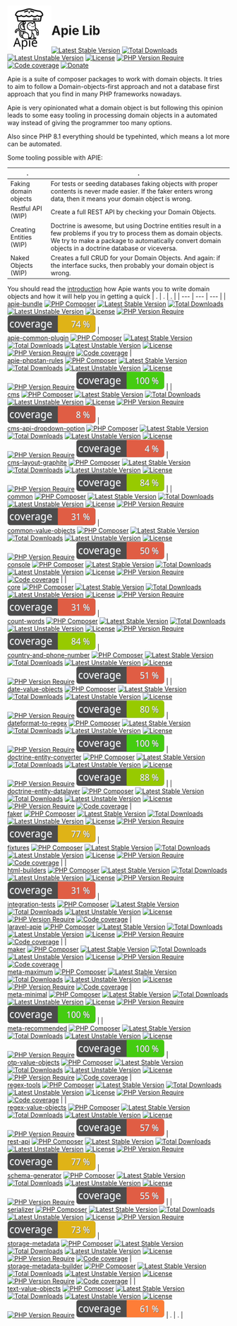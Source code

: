 <img src="/docs/apie-logo.svg" width="100px" align="left" />
<h1>Apie Lib</h1>




 [![Latest Stable Version](http://poser.pugx.org/apie/apie-lib/v)](https://packagist.org/packages/apie/apie-lib) [![Total Downloads](http://poser.pugx.org/apie/apie-lib/downloads)](https://packagist.org/packages/apie/apie-lib) [![Latest Unstable Version](http://poser.pugx.org/apie/apie-lib/v/unstable)](https://packagist.org/packages/apie/apie-lib) [![License](http://poser.pugx.org/apie/apie-lib/license)](https://packagist.org/packages/apie/apie-lib) [![PHP Version Require](http://poser.pugx.org/apie/apie-lib/require/php)](https://packagist.org/packages/apie/apie-lib) [![Code coverage](https://apie-lib.github.io/coverage/coverage_badge.svg)](https://apie-lib.github.io/coverage/) [![Donate](https://www.paypalobjects.com/en_US/i/btn/btn_donate_LG.gif)](https://www.paypal.com/donate/?hosted_button_id=J4CAFUAW7VTAY) 

Apie is a suite of composer packages to work with domain objects. It tries to aim to follow a Domain-objects-first approach and not a database first approach that you find in many PHP frameworks nowadays.

Apie is very opinionated what a domain object is but following this opinion leads to some easy
tooling in processing domain objects in a automated way instead of giving the programmer too many options.

Also since PHP 8.1 everything should be typehinted, which means a lot more can be automated.

Some tooling possible with APIE:

| . | . | 
| --- | --- |
| Faking domain objects | For tests or seeding databases faking objects with proper contents is never made easier. If the faker enters wrong data, then it means your domain object is wrong. |
| Restful API (WIP) | Create a full REST API by checking your Domain Objects. |
| Creating Entities (WIP) | Doctrine is awesome, but using Doctrine entities result in a few problems if you try to process them as domain objects. We try to make a package to automatically convert domain objects in a doctrine database or viceversa.
| Naked Objects (WIP) | Creates a full CRUD for your Domain Objects. And again: if the interface sucks, then probably your domain object is wrong. |

You should read the [introduction](/docs/introduction.md) how Apie wants you to write domain objects and how it will help you in getting a quick 
| . | . | . | 
| --- | --- | --- | 
| <br>[apie-bundle](https://github.com/apie-lib/apie-bundle) [![PHP Composer](https://apie-lib.github.io/projectCoverage/coverage-apie-bundle.svg)](https://apie-lib.github.io/projectCoverage/app/packages/apie-bundle/index.html) [![Latest Stable Version](http://poser.pugx.org/apie/apie-bundle/v)](https://packagist.org/packages/apie/apie-bundle) [![Total Downloads](http://poser.pugx.org/apie/apie-bundle/downloads)](https://packagist.org/packages/apie/apie-bundle) [![Latest Unstable Version](http://poser.pugx.org/apie/apie-bundle/v/unstable)](https://packagist.org/packages/apie/apie-bundle) [![License](http://poser.pugx.org/apie/apie-bundle/license)](https://packagist.org/packages/apie/apie-bundle) [![PHP Version Require](http://poser.pugx.org/apie/apie-bundle/require/php)](https://packagist.org/packages/apie/apie-bundle) [![Code coverage](https://raw.githubusercontent.com/apie-lib/apie-bundle/main/coverage_badge.svg)](https://apie-lib.github.io/coverage/apie-bundle/index.html)   | <br>[apie-common-plugin](https://github.com/apie-lib/apie-common-plugin) [![PHP Composer](https://apie-lib.github.io/projectCoverage/coverage-apie-common-plugin.svg)](https://apie-lib.github.io/projectCoverage/app/packages/apie-common-plugin/index.html) [![Latest Stable Version](http://poser.pugx.org/apie/apie-common-plugin/v)](https://packagist.org/packages/apie/apie-common-plugin) [![Total Downloads](http://poser.pugx.org/apie/apie-common-plugin/downloads)](https://packagist.org/packages/apie/apie-common-plugin) [![Latest Unstable Version](http://poser.pugx.org/apie/apie-common-plugin/v/unstable)](https://packagist.org/packages/apie/apie-common-plugin) [![License](http://poser.pugx.org/apie/apie-common-plugin/license)](https://packagist.org/packages/apie/apie-common-plugin) [![PHP Version Require](http://poser.pugx.org/apie/apie-common-plugin/require/php)](https://packagist.org/packages/apie/apie-common-plugin) [![Code coverage](https://raw.githubusercontent.com/apie-lib/apie-common-plugin/main/coverage_badge.svg)](https://apie-lib.github.io/coverage/apie-common-plugin/index.html)   | <br>[apie-phpstan-rules](https://github.com/apie-lib/apie-phpstan-rules) [![PHP Composer](https://apie-lib.github.io/projectCoverage/coverage-apie-phpstan-rules.svg)](https://apie-lib.github.io/projectCoverage/app/packages/apie-phpstan-rules/index.html) [![Latest Stable Version](http://poser.pugx.org/apie/apie-phpstan-rules/v)](https://packagist.org/packages/apie/apie-phpstan-rules) [![Total Downloads](http://poser.pugx.org/apie/apie-phpstan-rules/downloads)](https://packagist.org/packages/apie/apie-phpstan-rules) [![Latest Unstable Version](http://poser.pugx.org/apie/apie-phpstan-rules/v/unstable)](https://packagist.org/packages/apie/apie-phpstan-rules) [![License](http://poser.pugx.org/apie/apie-phpstan-rules/license)](https://packagist.org/packages/apie/apie-phpstan-rules) [![PHP Version Require](http://poser.pugx.org/apie/apie-phpstan-rules/require/php)](https://packagist.org/packages/apie/apie-phpstan-rules) [![Code coverage](https://raw.githubusercontent.com/apie-lib/apie-phpstan-rules/main/coverage_badge.svg)](https://apie-lib.github.io/coverage/apie-phpstan-rules/index.html)   | 
| <br>[cms](https://github.com/apie-lib/cms) [![PHP Composer](https://apie-lib.github.io/projectCoverage/coverage-cms.svg)](https://apie-lib.github.io/projectCoverage/app/packages/cms/index.html) [![Latest Stable Version](http://poser.pugx.org/apie/cms/v)](https://packagist.org/packages/apie/cms) [![Total Downloads](http://poser.pugx.org/apie/cms/downloads)](https://packagist.org/packages/apie/cms) [![Latest Unstable Version](http://poser.pugx.org/apie/cms/v/unstable)](https://packagist.org/packages/apie/cms) [![License](http://poser.pugx.org/apie/cms/license)](https://packagist.org/packages/apie/cms) [![PHP Version Require](http://poser.pugx.org/apie/cms/require/php)](https://packagist.org/packages/apie/cms) [![Code coverage](https://raw.githubusercontent.com/apie-lib/cms/main/coverage_badge.svg)](https://apie-lib.github.io/coverage/cms/index.html)   | <br>[cms-api-dropdown-option](https://github.com/apie-lib/cms-api-dropdown-option) [![PHP Composer](https://apie-lib.github.io/projectCoverage/coverage-cms-api-dropdown-option.svg)](https://apie-lib.github.io/projectCoverage/app/packages/cms-api-dropdown-option/index.html) [![Latest Stable Version](http://poser.pugx.org/apie/cms-api-dropdown-option/v)](https://packagist.org/packages/apie/cms-api-dropdown-option) [![Total Downloads](http://poser.pugx.org/apie/cms-api-dropdown-option/downloads)](https://packagist.org/packages/apie/cms-api-dropdown-option) [![Latest Unstable Version](http://poser.pugx.org/apie/cms-api-dropdown-option/v/unstable)](https://packagist.org/packages/apie/cms-api-dropdown-option) [![License](http://poser.pugx.org/apie/cms-api-dropdown-option/license)](https://packagist.org/packages/apie/cms-api-dropdown-option) [![PHP Version Require](http://poser.pugx.org/apie/cms-api-dropdown-option/require/php)](https://packagist.org/packages/apie/cms-api-dropdown-option) [![Code coverage](https://raw.githubusercontent.com/apie-lib/cms-api-dropdown-option/main/coverage_badge.svg)](https://apie-lib.github.io/coverage/cms-api-dropdown-option/index.html)   | <br>[cms-layout-graphite](https://github.com/apie-lib/cms-layout-graphite) [![PHP Composer](https://apie-lib.github.io/projectCoverage/coverage-cms-layout-graphite.svg)](https://apie-lib.github.io/projectCoverage/app/packages/cms-layout-graphite/index.html) [![Latest Stable Version](http://poser.pugx.org/apie/cms-layout-graphite/v)](https://packagist.org/packages/apie/cms-layout-graphite) [![Total Downloads](http://poser.pugx.org/apie/cms-layout-graphite/downloads)](https://packagist.org/packages/apie/cms-layout-graphite) [![Latest Unstable Version](http://poser.pugx.org/apie/cms-layout-graphite/v/unstable)](https://packagist.org/packages/apie/cms-layout-graphite) [![License](http://poser.pugx.org/apie/cms-layout-graphite/license)](https://packagist.org/packages/apie/cms-layout-graphite) [![PHP Version Require](http://poser.pugx.org/apie/cms-layout-graphite/require/php)](https://packagist.org/packages/apie/cms-layout-graphite) [![Code coverage](https://raw.githubusercontent.com/apie-lib/cms-layout-graphite/main/coverage_badge.svg)](https://apie-lib.github.io/coverage/cms-layout-graphite/index.html)   | 
| <br>[common](https://github.com/apie-lib/common) [![PHP Composer](https://apie-lib.github.io/projectCoverage/coverage-common.svg)](https://apie-lib.github.io/projectCoverage/app/packages/common/index.html) [![Latest Stable Version](http://poser.pugx.org/apie/common/v)](https://packagist.org/packages/apie/common) [![Total Downloads](http://poser.pugx.org/apie/common/downloads)](https://packagist.org/packages/apie/common) [![Latest Unstable Version](http://poser.pugx.org/apie/common/v/unstable)](https://packagist.org/packages/apie/common) [![License](http://poser.pugx.org/apie/common/license)](https://packagist.org/packages/apie/common) [![PHP Version Require](http://poser.pugx.org/apie/common/require/php)](https://packagist.org/packages/apie/common) [![Code coverage](https://raw.githubusercontent.com/apie-lib/common/main/coverage_badge.svg)](https://apie-lib.github.io/coverage/common/index.html)   | <br>[common-value-objects](https://github.com/apie-lib/common-value-objects) [![PHP Composer](https://apie-lib.github.io/projectCoverage/coverage-common-value-objects.svg)](https://apie-lib.github.io/projectCoverage/app/packages/common-value-objects/index.html) [![Latest Stable Version](http://poser.pugx.org/apie/common-value-objects/v)](https://packagist.org/packages/apie/common-value-objects) [![Total Downloads](http://poser.pugx.org/apie/common-value-objects/downloads)](https://packagist.org/packages/apie/common-value-objects) [![Latest Unstable Version](http://poser.pugx.org/apie/common-value-objects/v/unstable)](https://packagist.org/packages/apie/common-value-objects) [![License](http://poser.pugx.org/apie/common-value-objects/license)](https://packagist.org/packages/apie/common-value-objects) [![PHP Version Require](http://poser.pugx.org/apie/common-value-objects/require/php)](https://packagist.org/packages/apie/common-value-objects) [![Code coverage](https://raw.githubusercontent.com/apie-lib/common-value-objects/main/coverage_badge.svg)](https://apie-lib.github.io/coverage/common-value-objects/index.html)   | <br>[console](https://github.com/apie-lib/console) [![PHP Composer](https://apie-lib.github.io/projectCoverage/coverage-console.svg)](https://apie-lib.github.io/projectCoverage/app/packages/console/index.html) [![Latest Stable Version](http://poser.pugx.org/apie/console/v)](https://packagist.org/packages/apie/console) [![Total Downloads](http://poser.pugx.org/apie/console/downloads)](https://packagist.org/packages/apie/console) [![Latest Unstable Version](http://poser.pugx.org/apie/console/v/unstable)](https://packagist.org/packages/apie/console) [![License](http://poser.pugx.org/apie/console/license)](https://packagist.org/packages/apie/console) [![PHP Version Require](http://poser.pugx.org/apie/console/require/php)](https://packagist.org/packages/apie/console) [![Code coverage](https://raw.githubusercontent.com/apie-lib/console/main/coverage_badge.svg)](https://apie-lib.github.io/coverage/console/index.html)   | 
| <br>[core](https://github.com/apie-lib/core) [![PHP Composer](https://apie-lib.github.io/projectCoverage/coverage-core.svg)](https://apie-lib.github.io/projectCoverage/app/packages/core/index.html) [![Latest Stable Version](http://poser.pugx.org/apie/core/v)](https://packagist.org/packages/apie/core) [![Total Downloads](http://poser.pugx.org/apie/core/downloads)](https://packagist.org/packages/apie/core) [![Latest Unstable Version](http://poser.pugx.org/apie/core/v/unstable)](https://packagist.org/packages/apie/core) [![License](http://poser.pugx.org/apie/core/license)](https://packagist.org/packages/apie/core) [![PHP Version Require](http://poser.pugx.org/apie/core/require/php)](https://packagist.org/packages/apie/core) [![Code coverage](https://raw.githubusercontent.com/apie-lib/core/main/coverage_badge.svg)](https://apie-lib.github.io/coverage/core/index.html)   | <br>[count-words](https://github.com/apie-lib/count-words) [![PHP Composer](https://apie-lib.github.io/projectCoverage/coverage-count-words.svg)](https://apie-lib.github.io/projectCoverage/app/packages/count-words/index.html) [![Latest Stable Version](http://poser.pugx.org/apie/count-words/v)](https://packagist.org/packages/apie/count-words) [![Total Downloads](http://poser.pugx.org/apie/count-words/downloads)](https://packagist.org/packages/apie/count-words) [![Latest Unstable Version](http://poser.pugx.org/apie/count-words/v/unstable)](https://packagist.org/packages/apie/count-words) [![License](http://poser.pugx.org/apie/count-words/license)](https://packagist.org/packages/apie/count-words) [![PHP Version Require](http://poser.pugx.org/apie/count-words/require/php)](https://packagist.org/packages/apie/count-words) [![Code coverage](https://raw.githubusercontent.com/apie-lib/count-words/main/coverage_badge.svg)](https://apie-lib.github.io/coverage/count-words/index.html)   | <br>[country-and-phone-number](https://github.com/apie-lib/country-and-phone-number) [![PHP Composer](https://apie-lib.github.io/projectCoverage/coverage-country-and-phone-number.svg)](https://apie-lib.github.io/projectCoverage/app/packages/country-and-phone-number/index.html) [![Latest Stable Version](http://poser.pugx.org/apie/country-and-phone-number/v)](https://packagist.org/packages/apie/country-and-phone-number) [![Total Downloads](http://poser.pugx.org/apie/country-and-phone-number/downloads)](https://packagist.org/packages/apie/country-and-phone-number) [![Latest Unstable Version](http://poser.pugx.org/apie/country-and-phone-number/v/unstable)](https://packagist.org/packages/apie/country-and-phone-number) [![License](http://poser.pugx.org/apie/country-and-phone-number/license)](https://packagist.org/packages/apie/country-and-phone-number) [![PHP Version Require](http://poser.pugx.org/apie/country-and-phone-number/require/php)](https://packagist.org/packages/apie/country-and-phone-number) [![Code coverage](https://raw.githubusercontent.com/apie-lib/country-and-phone-number/main/coverage_badge.svg)](https://apie-lib.github.io/coverage/country-and-phone-number/index.html)   | 
| <br>[date-value-objects](https://github.com/apie-lib/date-value-objects) [![PHP Composer](https://apie-lib.github.io/projectCoverage/coverage-date-value-objects.svg)](https://apie-lib.github.io/projectCoverage/app/packages/date-value-objects/index.html) [![Latest Stable Version](http://poser.pugx.org/apie/date-value-objects/v)](https://packagist.org/packages/apie/date-value-objects) [![Total Downloads](http://poser.pugx.org/apie/date-value-objects/downloads)](https://packagist.org/packages/apie/date-value-objects) [![Latest Unstable Version](http://poser.pugx.org/apie/date-value-objects/v/unstable)](https://packagist.org/packages/apie/date-value-objects) [![License](http://poser.pugx.org/apie/date-value-objects/license)](https://packagist.org/packages/apie/date-value-objects) [![PHP Version Require](http://poser.pugx.org/apie/date-value-objects/require/php)](https://packagist.org/packages/apie/date-value-objects) [![Code coverage](https://raw.githubusercontent.com/apie-lib/date-value-objects/main/coverage_badge.svg)](https://apie-lib.github.io/coverage/date-value-objects/index.html)   | <br>[dateformat-to-regex](https://github.com/apie-lib/dateformat-to-regex) [![PHP Composer](https://apie-lib.github.io/projectCoverage/coverage-dateformat-to-regex.svg)](https://apie-lib.github.io/projectCoverage/app/packages/dateformat-to-regex/index.html) [![Latest Stable Version](http://poser.pugx.org/apie/dateformat-to-regex/v)](https://packagist.org/packages/apie/dateformat-to-regex) [![Total Downloads](http://poser.pugx.org/apie/dateformat-to-regex/downloads)](https://packagist.org/packages/apie/dateformat-to-regex) [![Latest Unstable Version](http://poser.pugx.org/apie/dateformat-to-regex/v/unstable)](https://packagist.org/packages/apie/dateformat-to-regex) [![License](http://poser.pugx.org/apie/dateformat-to-regex/license)](https://packagist.org/packages/apie/dateformat-to-regex) [![PHP Version Require](http://poser.pugx.org/apie/dateformat-to-regex/require/php)](https://packagist.org/packages/apie/dateformat-to-regex) [![Code coverage](https://raw.githubusercontent.com/apie-lib/dateformat-to-regex/main/coverage_badge.svg)](https://apie-lib.github.io/coverage/dateformat-to-regex/index.html)   | <br>[doctrine-entity-converter](https://github.com/apie-lib/doctrine-entity-converter) [![PHP Composer](https://apie-lib.github.io/projectCoverage/coverage-doctrine-entity-converter.svg)](https://apie-lib.github.io/projectCoverage/app/packages/doctrine-entity-converter/index.html) [![Latest Stable Version](http://poser.pugx.org/apie/doctrine-entity-converter/v)](https://packagist.org/packages/apie/doctrine-entity-converter) [![Total Downloads](http://poser.pugx.org/apie/doctrine-entity-converter/downloads)](https://packagist.org/packages/apie/doctrine-entity-converter) [![Latest Unstable Version](http://poser.pugx.org/apie/doctrine-entity-converter/v/unstable)](https://packagist.org/packages/apie/doctrine-entity-converter) [![License](http://poser.pugx.org/apie/doctrine-entity-converter/license)](https://packagist.org/packages/apie/doctrine-entity-converter) [![PHP Version Require](http://poser.pugx.org/apie/doctrine-entity-converter/require/php)](https://packagist.org/packages/apie/doctrine-entity-converter) [![Code coverage](https://raw.githubusercontent.com/apie-lib/doctrine-entity-converter/main/coverage_badge.svg)](https://apie-lib.github.io/coverage/doctrine-entity-converter/index.html)   | 
| <br>[doctrine-entity-datalayer](https://github.com/apie-lib/doctrine-entity-datalayer) [![PHP Composer](https://apie-lib.github.io/projectCoverage/coverage-doctrine-entity-datalayer.svg)](https://apie-lib.github.io/projectCoverage/app/packages/doctrine-entity-datalayer/index.html) [![Latest Stable Version](http://poser.pugx.org/apie/doctrine-entity-datalayer/v)](https://packagist.org/packages/apie/doctrine-entity-datalayer) [![Total Downloads](http://poser.pugx.org/apie/doctrine-entity-datalayer/downloads)](https://packagist.org/packages/apie/doctrine-entity-datalayer) [![Latest Unstable Version](http://poser.pugx.org/apie/doctrine-entity-datalayer/v/unstable)](https://packagist.org/packages/apie/doctrine-entity-datalayer) [![License](http://poser.pugx.org/apie/doctrine-entity-datalayer/license)](https://packagist.org/packages/apie/doctrine-entity-datalayer) [![PHP Version Require](http://poser.pugx.org/apie/doctrine-entity-datalayer/require/php)](https://packagist.org/packages/apie/doctrine-entity-datalayer) [![Code coverage](https://raw.githubusercontent.com/apie-lib/doctrine-entity-datalayer/main/coverage_badge.svg)](https://apie-lib.github.io/coverage/doctrine-entity-datalayer/index.html)   | <br>[faker](https://github.com/apie-lib/faker) [![PHP Composer](https://apie-lib.github.io/projectCoverage/coverage-faker.svg)](https://apie-lib.github.io/projectCoverage/app/packages/faker/index.html) [![Latest Stable Version](http://poser.pugx.org/apie/faker/v)](https://packagist.org/packages/apie/faker) [![Total Downloads](http://poser.pugx.org/apie/faker/downloads)](https://packagist.org/packages/apie/faker) [![Latest Unstable Version](http://poser.pugx.org/apie/faker/v/unstable)](https://packagist.org/packages/apie/faker) [![License](http://poser.pugx.org/apie/faker/license)](https://packagist.org/packages/apie/faker) [![PHP Version Require](http://poser.pugx.org/apie/faker/require/php)](https://packagist.org/packages/apie/faker) [![Code coverage](https://raw.githubusercontent.com/apie-lib/faker/main/coverage_badge.svg)](https://apie-lib.github.io/coverage/faker/index.html)   | <br>[fixtures](https://github.com/apie-lib/fixtures) [![PHP Composer](https://apie-lib.github.io/projectCoverage/coverage-fixtures.svg)](https://apie-lib.github.io/projectCoverage/app/packages/fixtures/index.html) [![Latest Stable Version](http://poser.pugx.org/apie/fixtures/v)](https://packagist.org/packages/apie/fixtures) [![Total Downloads](http://poser.pugx.org/apie/fixtures/downloads)](https://packagist.org/packages/apie/fixtures) [![Latest Unstable Version](http://poser.pugx.org/apie/fixtures/v/unstable)](https://packagist.org/packages/apie/fixtures) [![License](http://poser.pugx.org/apie/fixtures/license)](https://packagist.org/packages/apie/fixtures) [![PHP Version Require](http://poser.pugx.org/apie/fixtures/require/php)](https://packagist.org/packages/apie/fixtures) [![Code coverage](https://raw.githubusercontent.com/apie-lib/fixtures/main/coverage_badge.svg)](https://apie-lib.github.io/coverage/fixtures/index.html)   | 
| <br>[html-builders](https://github.com/apie-lib/html-builders) [![PHP Composer](https://apie-lib.github.io/projectCoverage/coverage-html-builders.svg)](https://apie-lib.github.io/projectCoverage/app/packages/html-builders/index.html) [![Latest Stable Version](http://poser.pugx.org/apie/html-builders/v)](https://packagist.org/packages/apie/html-builders) [![Total Downloads](http://poser.pugx.org/apie/html-builders/downloads)](https://packagist.org/packages/apie/html-builders) [![Latest Unstable Version](http://poser.pugx.org/apie/html-builders/v/unstable)](https://packagist.org/packages/apie/html-builders) [![License](http://poser.pugx.org/apie/html-builders/license)](https://packagist.org/packages/apie/html-builders) [![PHP Version Require](http://poser.pugx.org/apie/html-builders/require/php)](https://packagist.org/packages/apie/html-builders) [![Code coverage](https://raw.githubusercontent.com/apie-lib/html-builders/main/coverage_badge.svg)](https://apie-lib.github.io/coverage/html-builders/index.html)   | <br>[integration-tests](https://github.com/apie-lib/integration-tests) [![PHP Composer](https://apie-lib.github.io/projectCoverage/coverage-integration-tests.svg)](https://apie-lib.github.io/projectCoverage/app/packages/integration-tests/index.html) [![Latest Stable Version](http://poser.pugx.org/apie/integration-tests/v)](https://packagist.org/packages/apie/integration-tests) [![Total Downloads](http://poser.pugx.org/apie/integration-tests/downloads)](https://packagist.org/packages/apie/integration-tests) [![Latest Unstable Version](http://poser.pugx.org/apie/integration-tests/v/unstable)](https://packagist.org/packages/apie/integration-tests) [![License](http://poser.pugx.org/apie/integration-tests/license)](https://packagist.org/packages/apie/integration-tests) [![PHP Version Require](http://poser.pugx.org/apie/integration-tests/require/php)](https://packagist.org/packages/apie/integration-tests) [![Code coverage](https://raw.githubusercontent.com/apie-lib/integration-tests/main/coverage_badge.svg)](https://apie-lib.github.io/coverage/integration-tests/index.html)   | <br>[laravel-apie](https://github.com/apie-lib/laravel-apie) [![PHP Composer](https://apie-lib.github.io/projectCoverage/coverage-laravel-apie.svg)](https://apie-lib.github.io/projectCoverage/app/packages/laravel-apie/index.html) [![Latest Stable Version](http://poser.pugx.org/apie/laravel-apie/v)](https://packagist.org/packages/apie/laravel-apie) [![Total Downloads](http://poser.pugx.org/apie/laravel-apie/downloads)](https://packagist.org/packages/apie/laravel-apie) [![Latest Unstable Version](http://poser.pugx.org/apie/laravel-apie/v/unstable)](https://packagist.org/packages/apie/laravel-apie) [![License](http://poser.pugx.org/apie/laravel-apie/license)](https://packagist.org/packages/apie/laravel-apie) [![PHP Version Require](http://poser.pugx.org/apie/laravel-apie/require/php)](https://packagist.org/packages/apie/laravel-apie) [![Code coverage](https://raw.githubusercontent.com/apie-lib/laravel-apie/main/coverage_badge.svg)](https://apie-lib.github.io/coverage/laravel-apie/index.html)   | 
| <br>[maker](https://github.com/apie-lib/maker) [![PHP Composer](https://apie-lib.github.io/projectCoverage/coverage-maker.svg)](https://apie-lib.github.io/projectCoverage/app/packages/maker/index.html) [![Latest Stable Version](http://poser.pugx.org/apie/maker/v)](https://packagist.org/packages/apie/maker) [![Total Downloads](http://poser.pugx.org/apie/maker/downloads)](https://packagist.org/packages/apie/maker) [![Latest Unstable Version](http://poser.pugx.org/apie/maker/v/unstable)](https://packagist.org/packages/apie/maker) [![License](http://poser.pugx.org/apie/maker/license)](https://packagist.org/packages/apie/maker) [![PHP Version Require](http://poser.pugx.org/apie/maker/require/php)](https://packagist.org/packages/apie/maker) [![Code coverage](https://raw.githubusercontent.com/apie-lib/maker/main/coverage_badge.svg)](https://apie-lib.github.io/coverage/maker/index.html)   | <br>[meta-maximum](https://github.com/apie-lib/meta-maximum) [![PHP Composer](https://apie-lib.github.io/projectCoverage/coverage-meta-maximum.svg)](https://apie-lib.github.io/projectCoverage/app/packages/meta-maximum/index.html) [![Latest Stable Version](http://poser.pugx.org/apie/meta-maximum/v)](https://packagist.org/packages/apie/meta-maximum) [![Total Downloads](http://poser.pugx.org/apie/meta-maximum/downloads)](https://packagist.org/packages/apie/meta-maximum) [![Latest Unstable Version](http://poser.pugx.org/apie/meta-maximum/v/unstable)](https://packagist.org/packages/apie/meta-maximum) [![License](http://poser.pugx.org/apie/meta-maximum/license)](https://packagist.org/packages/apie/meta-maximum) [![PHP Version Require](http://poser.pugx.org/apie/meta-maximum/require/php)](https://packagist.org/packages/apie/meta-maximum) [![Code coverage](https://raw.githubusercontent.com/apie-lib/meta-maximum/main/coverage_badge.svg)](https://apie-lib.github.io/coverage/meta-maximum/index.html)   | <br>[meta-minimal](https://github.com/apie-lib/meta-minimal) [![PHP Composer](https://apie-lib.github.io/projectCoverage/coverage-meta-minimal.svg)](https://apie-lib.github.io/projectCoverage/app/packages/meta-minimal/index.html) [![Latest Stable Version](http://poser.pugx.org/apie/meta-minimal/v)](https://packagist.org/packages/apie/meta-minimal) [![Total Downloads](http://poser.pugx.org/apie/meta-minimal/downloads)](https://packagist.org/packages/apie/meta-minimal) [![Latest Unstable Version](http://poser.pugx.org/apie/meta-minimal/v/unstable)](https://packagist.org/packages/apie/meta-minimal) [![License](http://poser.pugx.org/apie/meta-minimal/license)](https://packagist.org/packages/apie/meta-minimal) [![PHP Version Require](http://poser.pugx.org/apie/meta-minimal/require/php)](https://packagist.org/packages/apie/meta-minimal) [![Code coverage](https://raw.githubusercontent.com/apie-lib/meta-minimal/main/coverage_badge.svg)](https://apie-lib.github.io/coverage/meta-minimal/index.html)   | 
| <br>[meta-recommended](https://github.com/apie-lib/meta-recommended) [![PHP Composer](https://apie-lib.github.io/projectCoverage/coverage-meta-recommended.svg)](https://apie-lib.github.io/projectCoverage/app/packages/meta-recommended/index.html) [![Latest Stable Version](http://poser.pugx.org/apie/meta-recommended/v)](https://packagist.org/packages/apie/meta-recommended) [![Total Downloads](http://poser.pugx.org/apie/meta-recommended/downloads)](https://packagist.org/packages/apie/meta-recommended) [![Latest Unstable Version](http://poser.pugx.org/apie/meta-recommended/v/unstable)](https://packagist.org/packages/apie/meta-recommended) [![License](http://poser.pugx.org/apie/meta-recommended/license)](https://packagist.org/packages/apie/meta-recommended) [![PHP Version Require](http://poser.pugx.org/apie/meta-recommended/require/php)](https://packagist.org/packages/apie/meta-recommended) [![Code coverage](https://raw.githubusercontent.com/apie-lib/meta-recommended/main/coverage_badge.svg)](https://apie-lib.github.io/coverage/meta-recommended/index.html)   | <br>[otp-value-objects](https://github.com/apie-lib/otp-value-objects) [![PHP Composer](https://apie-lib.github.io/projectCoverage/coverage-otp-value-objects.svg)](https://apie-lib.github.io/projectCoverage/app/packages/otp-value-objects/index.html) [![Latest Stable Version](http://poser.pugx.org/apie/otp-value-objects/v)](https://packagist.org/packages/apie/otp-value-objects) [![Total Downloads](http://poser.pugx.org/apie/otp-value-objects/downloads)](https://packagist.org/packages/apie/otp-value-objects) [![Latest Unstable Version](http://poser.pugx.org/apie/otp-value-objects/v/unstable)](https://packagist.org/packages/apie/otp-value-objects) [![License](http://poser.pugx.org/apie/otp-value-objects/license)](https://packagist.org/packages/apie/otp-value-objects) [![PHP Version Require](http://poser.pugx.org/apie/otp-value-objects/require/php)](https://packagist.org/packages/apie/otp-value-objects) [![Code coverage](https://raw.githubusercontent.com/apie-lib/otp-value-objects/main/coverage_badge.svg)](https://apie-lib.github.io/coverage/otp-value-objects/index.html)   | <br>[regex-tools](https://github.com/apie-lib/regex-tools) [![PHP Composer](https://apie-lib.github.io/projectCoverage/coverage-regex-tools.svg)](https://apie-lib.github.io/projectCoverage/app/packages/regex-tools/index.html) [![Latest Stable Version](http://poser.pugx.org/apie/regex-tools/v)](https://packagist.org/packages/apie/regex-tools) [![Total Downloads](http://poser.pugx.org/apie/regex-tools/downloads)](https://packagist.org/packages/apie/regex-tools) [![Latest Unstable Version](http://poser.pugx.org/apie/regex-tools/v/unstable)](https://packagist.org/packages/apie/regex-tools) [![License](http://poser.pugx.org/apie/regex-tools/license)](https://packagist.org/packages/apie/regex-tools) [![PHP Version Require](http://poser.pugx.org/apie/regex-tools/require/php)](https://packagist.org/packages/apie/regex-tools) [![Code coverage](https://raw.githubusercontent.com/apie-lib/regex-tools/main/coverage_badge.svg)](https://apie-lib.github.io/coverage/regex-tools/index.html)   | 
| <br>[regex-value-objects](https://github.com/apie-lib/regex-value-objects) [![PHP Composer](https://apie-lib.github.io/projectCoverage/coverage-regex-value-objects.svg)](https://apie-lib.github.io/projectCoverage/app/packages/regex-value-objects/index.html) [![Latest Stable Version](http://poser.pugx.org/apie/regex-value-objects/v)](https://packagist.org/packages/apie/regex-value-objects) [![Total Downloads](http://poser.pugx.org/apie/regex-value-objects/downloads)](https://packagist.org/packages/apie/regex-value-objects) [![Latest Unstable Version](http://poser.pugx.org/apie/regex-value-objects/v/unstable)](https://packagist.org/packages/apie/regex-value-objects) [![License](http://poser.pugx.org/apie/regex-value-objects/license)](https://packagist.org/packages/apie/regex-value-objects) [![PHP Version Require](http://poser.pugx.org/apie/regex-value-objects/require/php)](https://packagist.org/packages/apie/regex-value-objects) [![Code coverage](https://raw.githubusercontent.com/apie-lib/regex-value-objects/main/coverage_badge.svg)](https://apie-lib.github.io/coverage/regex-value-objects/index.html)   | <br>[rest-api](https://github.com/apie-lib/rest-api) [![PHP Composer](https://apie-lib.github.io/projectCoverage/coverage-rest-api.svg)](https://apie-lib.github.io/projectCoverage/app/packages/rest-api/index.html) [![Latest Stable Version](http://poser.pugx.org/apie/rest-api/v)](https://packagist.org/packages/apie/rest-api) [![Total Downloads](http://poser.pugx.org/apie/rest-api/downloads)](https://packagist.org/packages/apie/rest-api) [![Latest Unstable Version](http://poser.pugx.org/apie/rest-api/v/unstable)](https://packagist.org/packages/apie/rest-api) [![License](http://poser.pugx.org/apie/rest-api/license)](https://packagist.org/packages/apie/rest-api) [![PHP Version Require](http://poser.pugx.org/apie/rest-api/require/php)](https://packagist.org/packages/apie/rest-api) [![Code coverage](https://raw.githubusercontent.com/apie-lib/rest-api/main/coverage_badge.svg)](https://apie-lib.github.io/coverage/rest-api/index.html)   | <br>[schema-generator](https://github.com/apie-lib/schema-generator) [![PHP Composer](https://apie-lib.github.io/projectCoverage/coverage-schema-generator.svg)](https://apie-lib.github.io/projectCoverage/app/packages/schema-generator/index.html) [![Latest Stable Version](http://poser.pugx.org/apie/schema-generator/v)](https://packagist.org/packages/apie/schema-generator) [![Total Downloads](http://poser.pugx.org/apie/schema-generator/downloads)](https://packagist.org/packages/apie/schema-generator) [![Latest Unstable Version](http://poser.pugx.org/apie/schema-generator/v/unstable)](https://packagist.org/packages/apie/schema-generator) [![License](http://poser.pugx.org/apie/schema-generator/license)](https://packagist.org/packages/apie/schema-generator) [![PHP Version Require](http://poser.pugx.org/apie/schema-generator/require/php)](https://packagist.org/packages/apie/schema-generator) [![Code coverage](https://raw.githubusercontent.com/apie-lib/schema-generator/main/coverage_badge.svg)](https://apie-lib.github.io/coverage/schema-generator/index.html)   | 
| <br>[serializer](https://github.com/apie-lib/serializer) [![PHP Composer](https://apie-lib.github.io/projectCoverage/coverage-serializer.svg)](https://apie-lib.github.io/projectCoverage/app/packages/serializer/index.html) [![Latest Stable Version](http://poser.pugx.org/apie/serializer/v)](https://packagist.org/packages/apie/serializer) [![Total Downloads](http://poser.pugx.org/apie/serializer/downloads)](https://packagist.org/packages/apie/serializer) [![Latest Unstable Version](http://poser.pugx.org/apie/serializer/v/unstable)](https://packagist.org/packages/apie/serializer) [![License](http://poser.pugx.org/apie/serializer/license)](https://packagist.org/packages/apie/serializer) [![PHP Version Require](http://poser.pugx.org/apie/serializer/require/php)](https://packagist.org/packages/apie/serializer) [![Code coverage](https://raw.githubusercontent.com/apie-lib/serializer/main/coverage_badge.svg)](https://apie-lib.github.io/coverage/serializer/index.html)   | <br>[storage-metadata](https://github.com/apie-lib/storage-metadata) [![PHP Composer](https://apie-lib.github.io/projectCoverage/coverage-storage-metadata.svg)](https://apie-lib.github.io/projectCoverage/app/packages/storage-metadata/index.html) [![Latest Stable Version](http://poser.pugx.org/apie/storage-metadata/v)](https://packagist.org/packages/apie/storage-metadata) [![Total Downloads](http://poser.pugx.org/apie/storage-metadata/downloads)](https://packagist.org/packages/apie/storage-metadata) [![Latest Unstable Version](http://poser.pugx.org/apie/storage-metadata/v/unstable)](https://packagist.org/packages/apie/storage-metadata) [![License](http://poser.pugx.org/apie/storage-metadata/license)](https://packagist.org/packages/apie/storage-metadata) [![PHP Version Require](http://poser.pugx.org/apie/storage-metadata/require/php)](https://packagist.org/packages/apie/storage-metadata) [![Code coverage](https://raw.githubusercontent.com/apie-lib/storage-metadata/main/coverage_badge.svg)](https://apie-lib.github.io/coverage/storage-metadata/index.html)   | <br>[storage-metadata-builder](https://github.com/apie-lib/storage-metadata-builder) [![PHP Composer](https://apie-lib.github.io/projectCoverage/coverage-storage-metadata-builder.svg)](https://apie-lib.github.io/projectCoverage/app/packages/storage-metadata-builder/index.html) [![Latest Stable Version](http://poser.pugx.org/apie/storage-metadata-builder/v)](https://packagist.org/packages/apie/storage-metadata-builder) [![Total Downloads](http://poser.pugx.org/apie/storage-metadata-builder/downloads)](https://packagist.org/packages/apie/storage-metadata-builder) [![Latest Unstable Version](http://poser.pugx.org/apie/storage-metadata-builder/v/unstable)](https://packagist.org/packages/apie/storage-metadata-builder) [![License](http://poser.pugx.org/apie/storage-metadata-builder/license)](https://packagist.org/packages/apie/storage-metadata-builder) [![PHP Version Require](http://poser.pugx.org/apie/storage-metadata-builder/require/php)](https://packagist.org/packages/apie/storage-metadata-builder) [![Code coverage](https://raw.githubusercontent.com/apie-lib/storage-metadata-builder/main/coverage_badge.svg)](https://apie-lib.github.io/coverage/storage-metadata-builder/index.html)   | 
| <br>[text-value-objects](https://github.com/apie-lib/text-value-objects) [![PHP Composer](https://apie-lib.github.io/projectCoverage/coverage-text-value-objects.svg)](https://apie-lib.github.io/projectCoverage/app/packages/text-value-objects/index.html) [![Latest Stable Version](http://poser.pugx.org/apie/text-value-objects/v)](https://packagist.org/packages/apie/text-value-objects) [![Total Downloads](http://poser.pugx.org/apie/text-value-objects/downloads)](https://packagist.org/packages/apie/text-value-objects) [![Latest Unstable Version](http://poser.pugx.org/apie/text-value-objects/v/unstable)](https://packagist.org/packages/apie/text-value-objects) [![License](http://poser.pugx.org/apie/text-value-objects/license)](https://packagist.org/packages/apie/text-value-objects) [![PHP Version Require](http://poser.pugx.org/apie/text-value-objects/require/php)](https://packagist.org/packages/apie/text-value-objects) [![Code coverage](https://raw.githubusercontent.com/apie-lib/text-value-objects/main/coverage_badge.svg)](https://apie-lib.github.io/coverage/text-value-objects/index.html)   | . | . | 
